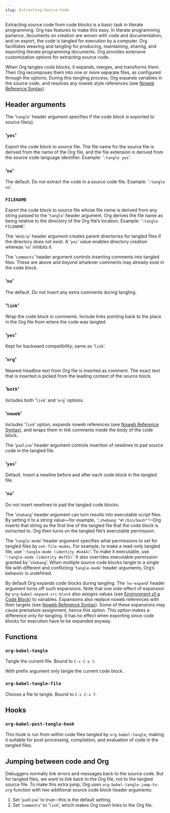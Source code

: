 ```yaml
---
slug: Extracting-Source-Code
---
```


Extracting source code from code blocks is a basic task in literate programming. Org has features to make this easy. In literate programming parlance, documents on creation are *woven* with code and documentation, and on export, the code is tangled for execution by a computer. Org facilitates weaving and tangling for producing, maintaining, sharing, and exporting literate programming documents. Org provides extensive customization options for extracting source code.

When Org tangles code blocks, it expands, merges, and transforms them. Then Org recomposes them into one or more separate files, as configured through the options. During this tangling process, Org expands variables in the source code, and resolves any noweb style references (see [Noweb Reference Syntax](/docs/org/Noweb-Reference-Syntax)).

## Header arguments

The ‘`tangle`’ header argument specifies if the code block is exported to source file(s).

### ‘`yes`’

Export the code block to source file. The file name for the source file is derived from the name of the Org file, and the file extension is derived from the source code language identifier. Example: ‘`:tangle yes`’.

### ‘`no`’

The default. Do not extract the code in a source code file. Example: ‘`:tangle no`’.

### `FILENAME`

Export the code block to source file whose file name is derived from any string passed to the ‘`tangle`’ header argument. Org derives the file name as being relative to the directory of the Org file’s location. Example: ‘`:tangle FILENAME`’.

The ‘`mkdirp`’ header argument creates parent directories for tangled files if the directory does not exist. A ‘`yes`’ value enables directory creation whereas ‘`no`’ inhibits it.

The ‘`comments`’ header argument controls inserting comments into tangled files. These are above and beyond whatever comments may already exist in the code block.

### ‘`no`’

The default. Do not insert any extra comments during tangling.

### ‘`link`’

Wrap the code block in comments. Include links pointing back to the place in the Org file from where the code was tangled.

### ‘`yes`’

Kept for backward compatibility; same as ‘`link`’.

### ‘`org`’

Nearest headline text from Org file is inserted as comment. The exact text that is inserted is picked from the leading context of the source block.

### ‘`both`’

Includes both ‘`link`’ and ‘`org`’ options.

### ‘`noweb`’

Includes ‘`link`’ option, expands noweb references (see [Noweb Reference Syntax](/docs/org/Noweb-Reference-Syntax)), and wraps them in link comments inside the body of the code block.

The ‘`padline`’ header argument controls insertion of newlines to pad source code in the tangled file.

### ‘`yes`’

Default. Insert a newline before and after each code block in the tangled file.

### ‘`no`’

Do not insert newlines to pad the tangled code blocks.

The ‘`shebang`’ header argument can turn results into executable script files. By setting it to a string value—for example, ‘`:shebang "#!/bin/bash"`’—Org inserts that string as the first line of the tangled file that the code block is extracted to. Org then turns on the tangled file’s executable permission.

The ‘`tangle-mode`’ header argument specifies what permissions to set for tangled files by `set-file-modes`. For example, to make a read-only tangled file, use ‘`:tangle-mode (identity #o444)`’. To make it executable, use ‘`:tangle-mode (identity #o755)`’. It also overrides executable permission granted by ‘`shebang`’. When multiple source code blocks tangle to a single file with different and conflicting ‘`tangle-mode`’ header arguments, Org’s behavior is undefined.

By default Org expands code blocks during tangling. The ‘`no-expand`’ header argument turns off such expansions. Note that one side-effect of expansion by `org-babel-expand-src-block` also assigns values (see [Environment of a Code Block](/docs/org/Environment-of-a-Code-Block)) to variables. Expansions also replace noweb references with their targets (see [Noweb Reference Syntax](/docs/org/Noweb-Reference-Syntax)). Some of these expansions may cause premature assignment, hence this option. This option makes a difference only for tangling. It has no effect when exporting since code blocks for execution have to be expanded anyway.

## Functions

### `org-babel-tangle`

Tangle the current file. Bound to `C-c C-v t`.

With prefix argument only tangle the current code block.

### `org-babel-tangle-file`

Choose a file to tangle. Bound to `C-c C-v f`.

## Hooks

### `org-babel-post-tangle-hook`

This hook is run from within code files tangled by `org-babel-tangle`, making it suitable for post-processing, compilation, and evaluation of code in the tangled files.

## Jumping between code and Org

Debuggers normally link errors and messages back to the source code. But for tangled files, we want to link back to the Org file, not to the tangled source file. To make this extra jump, Org uses `org-babel-tangle-jump-to-org` function with two additional source code block header arguments:

1.  Set ‘`padline`’ to true—this is the default setting.
2.  Set ‘`comments`’ to ‘`link`’, which makes Org insert links to the Org file.
